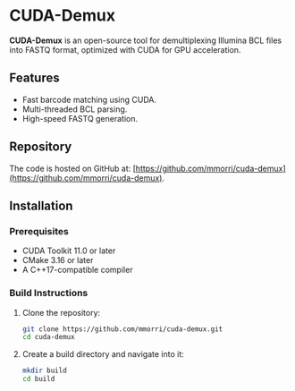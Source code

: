 # CUDA-Demux

**CUDA-Demux** is an open-source tool for demultiplexing Illumina BCL files into FASTQ format, optimized with CUDA for GPU acceleration.

## Features
- Fast barcode matching using CUDA.
- Multi-threaded BCL parsing.
- High-speed FASTQ generation.

## Repository
The code is hosted on GitHub at: [https://github.com/mmorri/cuda-demux](https://github.com/mmorri/cuda-demux).

## Installation
### Prerequisites
- CUDA Toolkit 11.0 or later
- CMake 3.16 or later
- A C++17-compatible compiler

### Build Instructions
1. Clone the repository:
   ```bash
   git clone https://github.com/mmorri/cuda-demux.git
   cd cuda-demux
2. Create a build directory and navigate into it:
   ```bash
   mkdir build
   cd build
